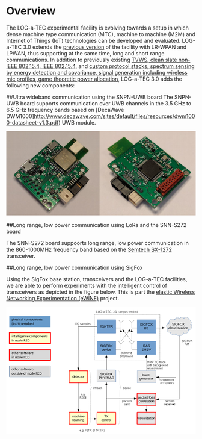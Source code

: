 <meta charset="utf-8">

# Overview

The LOG-a-TEC experimental facility is evolving towards a setup in which dense machine type communication (MTC), machine to machine (M2M) and Internet of Things (IoT) technologies can be developed and evaluated. LOG-a-TEC 3.0 extends the [previous version](overview.html) of the facility with LR-WPAN and LPWAN, thus supporting at the same time, long and short range communications. In addition to previously existing [TVWS, clean slate non-IEEE 802.15.4, IEEE 802.15.4](hardware.html), and [custom protocol stacks, spectrum sensing by energy detection and covariance, signal generation including wireless mic profiles, game theoretic power allocation](software.html), LOG-a-TEC 3.0 adds the following new components: 

##Ultra wideband communication using the SNPN-UWB board
The SNPN-UWB board supports communication over UWB channels in the 3.5 GHz to 6.5 GHz frequency bands based on [DecaWave DWM1000]http://www.decawave.com/sites/default/files/resources/dwm1000-datasheet-v1.3.pdf) UWB module. 

![SNPN-UWB board](img/mtc/SNPN-UWB.png)

##Long range, low power communication using LoRa and the SNN-S272 board

The SNN-S272 board suppoorts long range, low power communication in the 860-1000MHz frequency band based on the [Semtech SX-1272](http://www.semtech.com/wireless-rf/rf-transceivers/sx1272/) transceiver.

##Long range, low power communication using SigFox

Using the SigFox base station, transceivers and the LOG-a-TEC facilities, we are able to perform experiments with the intelligent control of transceivers as depicted in the figure below. This is part the [elastic Wireless Networking Experimentation (eWINE)](https://ewine-project.eu/) project. 

![Intelligent transceiver control](img/mtc/ewineSC2.png)
